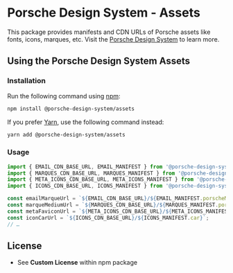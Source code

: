 # Porsche Design System - Assets

This package provides manifests and CDN URLs of Porsche assets like fonts, icons, marques, etc. Visit the
[Porsche Design System](https://designsystem.porsche.com) to learn more.

## Using the Porsche Design System Assets

### Installation

Run the following command using [npm](https://www.npmjs.com):

```bash
npm install @porsche-design-system/assets
```

If you prefer [Yarn](https://yarnpkg.com), use the following command instead:

```bash
yarn add @porsche-design-system/assets
```

### Usage

```js
import { EMAIL_CDN_BASE_URL, EMAIL_MANIFEST } from '@porsche-design-system/assets';
import { MARQUES_CDN_BASE_URL, MARQUES_MANIFEST } from '@porsche-design-system/assets';
import { META_ICONS_CDN_BASE_URL, META_ICONS_MANIFEST } from '@porsche-design-system/assets';
import { ICONS_CDN_BASE_URL, ICONS_MANIFEST } from '@porsche-design-system/assets';

const emailMarqueUrl = `${EMAIL_CDN_BASE_URL}/${EMAIL_MANIFEST.porscheMarque}`;
const marqueMediumUrl = `${MARQUES_CDN_BASE_URL}/${MARQUES_MANIFEST.porscheMarque.medium}`;
const metaFaviconUrl = `${META_ICONS_CDN_BASE_URL}/${META_ICONS_MANIFEST.favicon.favicon_16x16}`;
const iconCarUrl = `${ICONS_CDN_BASE_URL}/${ICONS_MANIFEST.car}`;
// …
```

## License

- See **Custom License** within npm package
